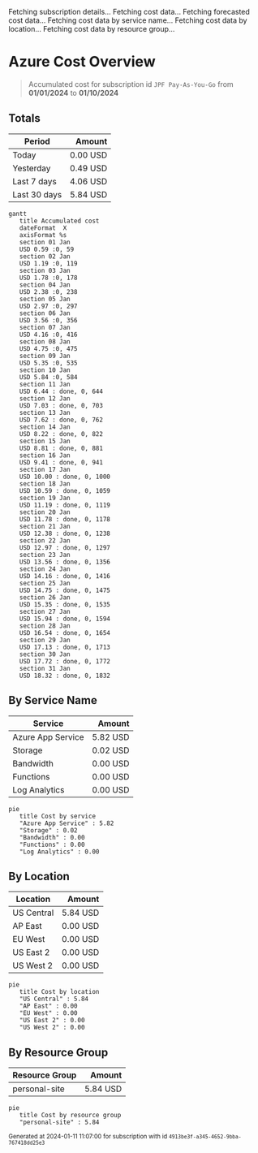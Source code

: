 Fetching subscription details...
Fetching cost data...
Fetching forecasted cost data...
Fetching cost data by service name...
Fetching cost data by location...
Fetching cost data by resource group...
# Azure Cost Overview

> Accumulated cost for subscription id `JPF Pay-As-You-Go` from **01/01/2024** to **01/10/2024**

## Totals

|Period|Amount|
|---|---:|
|Today|0.00 USD|
|Yesterday|0.49 USD|
|Last 7 days|4.06 USD|
|Last 30 days|5.84 USD|

```mermaid
gantt
   title Accumulated cost
   dateFormat  X
   axisFormat %s
   section 01 Jan
   USD 0.59 :0, 59
   section 02 Jan
   USD 1.19 :0, 119
   section 03 Jan
   USD 1.78 :0, 178
   section 04 Jan
   USD 2.38 :0, 238
   section 05 Jan
   USD 2.97 :0, 297
   section 06 Jan
   USD 3.56 :0, 356
   section 07 Jan
   USD 4.16 :0, 416
   section 08 Jan
   USD 4.75 :0, 475
   section 09 Jan
   USD 5.35 :0, 535
   section 10 Jan
   USD 5.84 :0, 584
   section 11 Jan
   USD 6.44 : done, 0, 644
   section 12 Jan
   USD 7.03 : done, 0, 703
   section 13 Jan
   USD 7.62 : done, 0, 762
   section 14 Jan
   USD 8.22 : done, 0, 822
   section 15 Jan
   USD 8.81 : done, 0, 881
   section 16 Jan
   USD 9.41 : done, 0, 941
   section 17 Jan
   USD 10.00 : done, 0, 1000
   section 18 Jan
   USD 10.59 : done, 0, 1059
   section 19 Jan
   USD 11.19 : done, 0, 1119
   section 20 Jan
   USD 11.78 : done, 0, 1178
   section 21 Jan
   USD 12.38 : done, 0, 1238
   section 22 Jan
   USD 12.97 : done, 0, 1297
   section 23 Jan
   USD 13.56 : done, 0, 1356
   section 24 Jan
   USD 14.16 : done, 0, 1416
   section 25 Jan
   USD 14.75 : done, 0, 1475
   section 26 Jan
   USD 15.35 : done, 0, 1535
   section 27 Jan
   USD 15.94 : done, 0, 1594
   section 28 Jan
   USD 16.54 : done, 0, 1654
   section 29 Jan
   USD 17.13 : done, 0, 1713
   section 30 Jan
   USD 17.72 : done, 0, 1772
   section 31 Jan
   USD 18.32 : done, 0, 1832
```

## By Service Name

|Service|Amount|
|---|---:|
|Azure App Service|5.82 USD|
|Storage|0.02 USD|
|Bandwidth|0.00 USD|
|Functions|0.00 USD|
|Log Analytics|0.00 USD|

```mermaid
pie
   title Cost by service
   "Azure App Service" : 5.82
   "Storage" : 0.02
   "Bandwidth" : 0.00
   "Functions" : 0.00
   "Log Analytics" : 0.00
```

## By Location

|Location|Amount|
|---|---:|
|US Central|5.84 USD|
|AP East|0.00 USD|
|EU West|0.00 USD|
|US East 2|0.00 USD|
|US West 2|0.00 USD|

```mermaid
pie
   title Cost by location
   "US Central" : 5.84
   "AP East" : 0.00
   "EU West" : 0.00
   "US East 2" : 0.00
   "US West 2" : 0.00
```

## By Resource Group

|Resource Group|Amount|
|---|---:|
|personal-site|5.84 USD|

```mermaid
pie
   title Cost by resource group
   "personal-site" : 5.84
```

<sup>Generated at 2024-01-11 11:07:00 for subscription with id `4913be3f-a345-4652-9bba-767418dd25e3`</sup>
